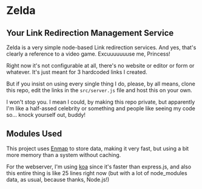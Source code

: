 # Zelda

## Your Link Redirection Management Service

Zelda is a very simple node-based Link redirection services. And yes, that's clearly a reference to a video game. Excuuuuuuuse me, Princess!

Right now it's not configurable at all, there's no website or editor or form or whatever. It's just meant for 3 hardcoded links I created.

But if you insist on using every single thing I do, please, by all means, clone this repo, edit the links in the `src/server.js` file and host this on your own.

I won't stop you. I mean I could, by making this repo private, but apparently I'm like a half-assed celebrity or something and people like seeing my code so... knock
yourself out, buddy!

## Modules Used

This project uses [Enmap](https://enmap.evie.dev) to store data, making it very fast, but using a bit more memory than a system without caching.

For the webserver, I'm using [koa](https://koajs.com/) since it's faster than express.js, and also this entire thing is like 25 lines right now (but with a lot of
node_modules data, as usual, because thanks, Node.js!)
